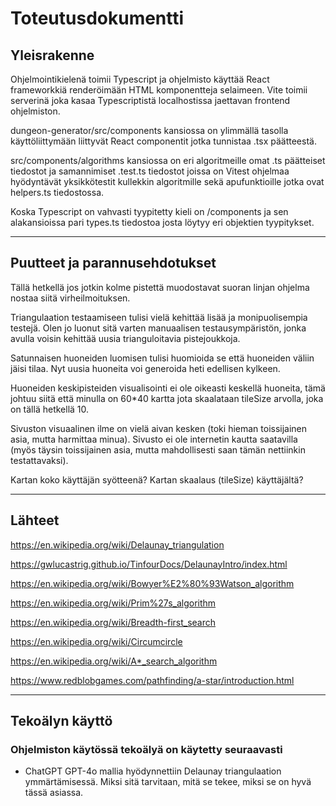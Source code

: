 # Toteutusdokumentti

## Yleisrakenne

Ohjelmointikielenä toimii Typescript ja ohjelmisto käyttää React frameworkkiä renderöimään HTML komponentteja selaimeen. Vite toimii serverinä joka kasaa Typescriptistä localhostissa jaettavan frontend ohjelmiston. 

dungeon-generator/src/components kansiossa on ylimmällä tasolla käyttöliittymään liittyvät React componentit jotka tunnistaa .tsx päätteestä.

src/components/algorithms kansiossa on eri algoritmeille omat .ts päätteiset tiedostot ja samannimiset .test.ts tiedostot joissa on Vitest ohjelmaa hyödyntävät yksikkötestit kullekkin algoritmille sekä apufunktioille jotka ovat helpers.ts tiedostossa.

Koska Typescript on vahvasti tyypitetty kieli on /components ja sen alakansioissa pari types.ts tiedostoa josta löytyy eri objektien tyypitykset. 

---

## Puutteet ja parannusehdotukset

Tällä hetkellä jos jotkin kolme pistettä muodostavat suoran linjan ohjelma nostaa siitä virheilmoituksen. 

Triangulaation testaamiseen tulisi vielä kehittää lisää ja monipuolisempia testejä. Olen jo luonut sitä varten manuaalisen testausympäristön, jonka avulla voisin kehittää uusia trianguloitavia pistejoukkoja.

Satunnaisen huoneiden luomisen tulisi huomioida se että huoneiden väliin jäisi tilaa. Nyt uusia huoneita voi generoida heti edellisen kylkeen. 

Huoneiden keskipisteiden visualisointi ei ole oikeasti keskellä huoneita, tämä johtuu siitä että minulla on 60*40 kartta jota skaalataan tileSize arvolla, joka on tällä hetkellä 10. 

Sivuston visuaalinen ilme on vielä aivan kesken (toki hieman toissijainen asia, mutta harmittaa minua). Sivusto ei ole internetin kautta saatavilla (myös täysin toissijainen asia, mutta mahdollisesti saan tämän nettiinkin testattavaksi).

Kartan koko käyttäjän syötteenä? Kartan skaalaus (tileSize) käyttäjältä? 


---

## Lähteet

https://en.wikipedia.org/wiki/Delaunay_triangulation

https://gwlucastrig.github.io/TinfourDocs/DelaunayIntro/index.html

https://en.wikipedia.org/wiki/Bowyer%E2%80%93Watson_algorithm

https://en.wikipedia.org/wiki/Prim%27s_algorithm

https://en.wikipedia.org/wiki/Breadth-first_search

https://en.wikipedia.org/wiki/Circumcircle

https://en.wikipedia.org/wiki/A*_search_algorithm

https://www.redblobgames.com/pathfinding/a-star/introduction.html

---

## Tekoälyn käyttö

### Ohjelmiston käytössä tekoälyä on käytetty seuraavasti

- ChatGPT GPT-4o mallia hyödynnettiin Delaunay triangulaation ymmärtämisessä. Miksi sitä tarvitaan, mitä se tekee, miksi se on hyvä tässä asiassa.


